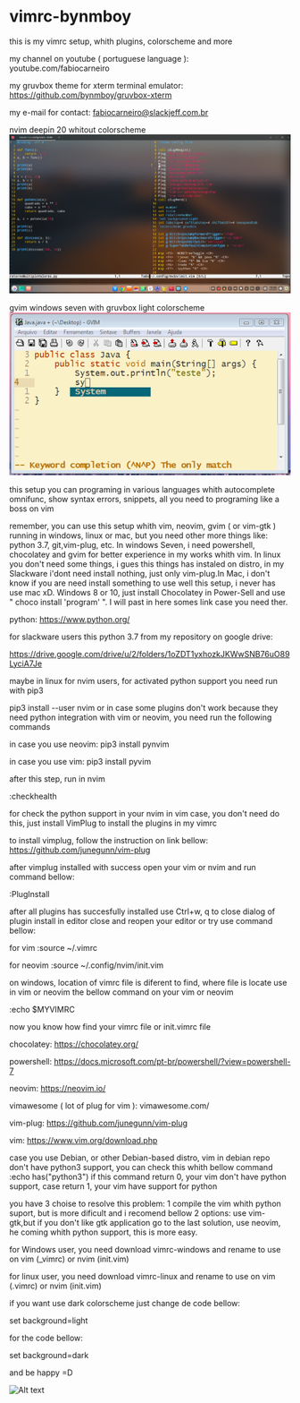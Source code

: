 # vimrc-bynmboy
this is my vimrc setup, whith plugins, colorscheme and more

my channel on youtube ( portuguese language ):
youtube.com/fabiocarneiro

my gruvbox theme for xterm terminal emulator:
https://github.com/bynmboy/gruvbox-xterm

my e-mail for contact:
fabiocarneiro@slackjeff.com.br

nvim deepin 20 whitout colorscheme
![Alt text](https://github.com/bynmboy/vimrc-bynmboy/blob/master/vim.png)

gvim windows seven with gruvbox light colorscheme
![Alt text](https://github.com/bynmboy/vimrc-bynmboy/blob/master/gvim.PNG)


this setup you can programing in various languages whith autocomplete
omnifunc, show syntax errors, snippets, all you need to programing like a boss on vim

remember, you can use this setup whith vim, neovim, gvim ( or vim-gtk )
running in windows, linux or mac, but you need other more things like:
python 3.7, git,vim-plug, etc. In windows Seven, i need powershell,
chocolatey and gvim for better experience in my works whith vim.
In linux you don't need some things, i gues this things has instaled on distro,
in my Slackware i'dont need install nothing, just only vim-plug.In Mac, 
i don't know if you are need install something to use well this setup, 
i never has use mac xD. Windows 8 or 10, just install Chocolatey in Power-Sell and
use " choco install 'program' ". I will past in here somes link case you need ther.

python:
https://www.python.org/

for slackware users this python 3.7 from my repository on google drive:

https://drive.google.com/drive/u/2/folders/1oZDT1yxhozkJKWwSNB76uO89LyciA7Je

maybe in linux for nvim users, for activated python support
you need run with pip3

pip3 install --user nvim
or in case some plugins don't work because they need python integration with
vim or neovim, you need run the following commands

in case you use neovim:
pip3 install pynvim

in case you use vim:
pip3 install pyvim

after this step, run in nvim 

:checkhealth 

for check the python support in your nvim
in vim case, you don't need do this, just
install VimPlug to install the plugins in
my vimrc

to install vimplug, follow the instruction on link bellow:
https://github.com/junegunn/vim-plug

after vimplug installed with success open your vim or nvim
and run command bellow:

:PlugInstall

after all plugins has succesfully installed
use Ctrl+w, q  to close dialog of plugin install in editor
close and reopen your editor or try use command bellow:

for vim
:source ~/.vimrc

for neovim
:source ~/.config/nvim/init.vim

on windows, location of vimrc file is diferent to find,
where file is locate use in vim or neovim the bellow command
on your vim or neovim

:echo $MYVIMRC

now you know how find your vimrc file or init.vimrc file

chocolatey:
https://chocolatey.org/

powershell:
https://docs.microsoft.com/pt-br/powershell/?view=powershell-7

neovim:
https://neovim.io/

vimawesome ( lot of plug for vim ):
vimawesome.com/

vim-plug:
https://github.com/junegunn/vim-plug

vim:
https://www.vim.org/download.php

case you use Debian, or other Debian-based distro, vim in debian repo
don't have python3 support, you can check this whith bellow command
:echo has("python3")
if this command return 0, your vim don't have python support,
case return 1, your vim have support for python

you have 3 choise to resolve this problem:
1 compile the vim whith python suport, but is more dificult
and i recomend bellow 2 options:
use vim-gtk,but if you don't like gtk application go to
the last solution, use neovim, he coming whith python support,
this is more easy.

for Windows user, you need download vimrc-windows and rename 
to use on vim (_vimrc) or nvim (init.vim)

for linux user, you need download vimrc-linux and rename to
use on vim (.vimrc) or nvim (init.vim)


if you want use dark colorscheme just change de code bellow:

set background=light

for the code bellow:

set background=dark

and be happy =D

![Alt text](https://github.com/bynmboy/vimrc-bynmboy/blob/master/vimfile.png)
